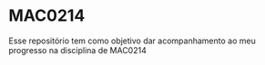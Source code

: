 # MAC0214
Esse repositório tem como objetivo dar acompanhamento ao meu progresso na disciplina de MAC0214
